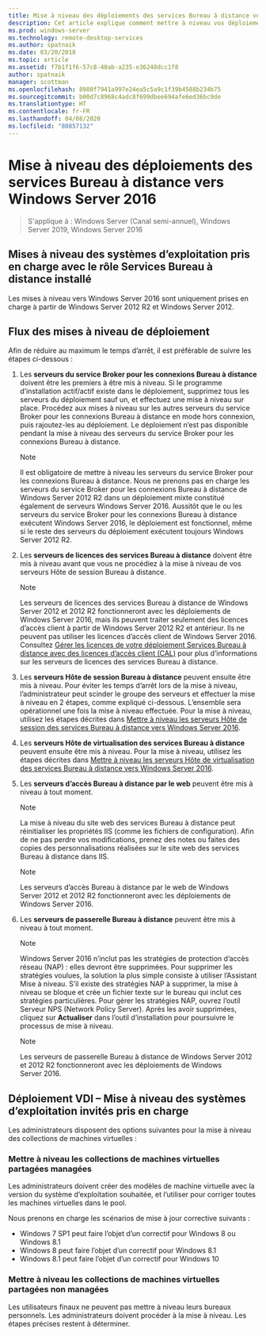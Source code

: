 ```yaml
---
title: Mise à niveau des déploiements des services Bureau à distance vers Windows Server 2016
description: Cet article explique comment mettre à niveau vos déploiements des services Bureau à distance existants vers Windows Server 2016.
ms.prod: windows-server
ms.technology: remote-desktop-services
ms.author: spatnaik
ms.date: 03/20/2018
ms.topic: article
ms.assetid: f7b1f1f6-57c8-40ab-a235-e36240dcc1f8
author: spatnaik
manager: scottman
ms.openlocfilehash: 8980f7941a997e24ea5c5a9c1f39b4588b234b75
ms.sourcegitcommit: b00d7c8968c4adc8f699dbee694afe6ed36bc9de
ms.translationtype: HT
ms.contentlocale: fr-FR
ms.lasthandoff: 04/08/2020
ms.locfileid: "80857132"
---
```

# <a name="upgrading-your-remote-desktop-services-deployments-to-windows-server-2016"></a>Mise à niveau des déploiements des services Bureau à distance vers Windows Server 2016

>S'applique à : Windows Server (Canal semi-annuel), Windows Server 2019, Windows Server 2016

## <a name="supported-os-upgrades-with-rds-role-installed"></a>Mises à niveau des systèmes d’exploitation pris en charge avec le rôle Services Bureau à distance installé
Les mises à niveau vers Windows Server 2016 sont uniquement prises en charge à partir de Windows Server 2012 R2 et Windows Server 2012.

## <a name="flow-for-deployment-upgrades"></a>Flux des mises à niveau de déploiement
Afin de réduire au maximum le temps d’arrêt, il est préférable de suivre les étapes ci-dessous :

1. Les **serveurs du service Broker pour les connexions Bureau à distance** doivent être les premiers à être mis à niveau. Si le programme d’installation actif/actif existe dans le déploiement, supprimez tous les serveurs du déploiement sauf un, et effectuez une mise à niveau sur place. Procédez aux mises à niveau sur les autres serveurs du service Broker pour les connexions Bureau à distance en mode hors connexion, puis rajoutez-les au déploiement. Le déploiement n’est pas disponible pendant la mise à niveau des serveurs du service Broker pour les connexions Bureau à distance.

   > [!NOTE] 
   > Il est obligatoire de mettre à niveau les serveurs du service Broker pour les connexions Bureau à distance. Nous ne prenons pas en charge les serveurs du service Broker pour les connexions Bureau à distance de Windows Server 2012 R2 dans un déploiement mixte constitué également de serveurs Windows Server 2016. Aussitôt que le ou les serveurs du service Broker pour les connexions Bureau à distance exécutent Windows Server 2016, le déploiement est fonctionnel, même si le reste des serveurs du déploiement exécutent toujours Windows Server 2012 R2.

2. Les **serveurs de licences des services Bureau à distance** doivent être mis à niveau avant que vous ne procédiez à la mise à niveau de vos serveurs Hôte de session Bureau à distance.
   > [!NOTE] 
   > Les serveurs de licences des services Bureau à distance de Windows Server 2012 et 2012 R2 fonctionneront avec les déploiements de Windows Server 2016, mais ils peuvent traiter seulement des licences d’accès client à partir de Windows Server 2012 R2 et antérieur. Ils ne peuvent pas utiliser les licences d’accès client de Windows Server 2016. Consultez [Gérer les licences de votre déploiement Services Bureau à distance avec des licences d’accès client (CAL)](rds-client-access-license.md) pour plus d’informations sur les serveurs de licences des services Bureau à distance.

3. Les **serveurs Hôte de session Bureau à distance** peuvent ensuite être mis à niveau. Pour éviter les temps d’arrêt lors de la mise à niveau, l’administrateur peut scinder le groupe des serveurs et effectuer la mise à niveau en 2 étapes, comme expliqué ci-dessous. L’ensemble sera opérationnel une fois la mise à niveau effectuée. Pour la mise à niveau, utilisez les étapes décrites dans [Mettre à niveau les serveurs Hôte de session des services Bureau à distance vers Windows Server 2016](upgrade-to-rdsh.md).

4. Les **serveurs Hôte de virtualisation des services Bureau à distance** peuvent ensuite être mis à niveau. Pour la mise à niveau, utilisez les étapes décrites dans [Mettre à niveau les serveurs Hôte de virtualisation des services Bureau à distance vers Windows Server 2016](upgrade-to-rdvh.md).

5. Les **serveurs d’accès Bureau à distance par le web** peuvent être mis à niveau à tout moment.
   > [!NOTE]
   > La mise à niveau du site web des services Bureau à distance peut réinitialiser les propriétés IIS (comme les fichiers de configuration). Afin de ne pas perdre vos modifications, prenez des notes ou faites des copies des personnalisations réalisées sur le site web des services Bureau à distance dans IIS.

   > [!NOTE] 
   > Les serveurs d’accès Bureau à distance par le web de Windows Server 2012 et 2012 R2 fonctionneront avec les déploiements de Windows Server 2016.

6. Les **serveurs de passerelle Bureau à distance** peuvent être mis à niveau à tout moment.
   > [!NOTE]
   > Windows Server 2016 n’inclut pas les stratégies de protection d’accès réseau (NAP) : elles devront être supprimées. Pour supprimer les stratégies voulues, la solution la plus simple consiste à utiliser l’Assistant Mise à niveau. S’il existe des stratégies NAP à supprimer, la mise à niveau se bloque et crée un fichier texte sur le bureau qui inclut ces stratégies particulières. Pour gérer les stratégies NAP, ouvrez l’outil Serveur NPS (Network Policy Server). Après les avoir supprimées, cliquez sur **Actualiser** dans l’outil d’installation pour poursuivre le processus de mise à niveau. 

   > [!NOTE] 
   > Les serveurs de passerelle Bureau à distance de Windows Server 2012 et 2012 R2 fonctionneront avec les déploiements de Windows Server 2016.

## <a name="vdi-deployment--supported-guest-os-upgrade"></a>Déploiement VDI – Mise à niveau des systèmes d’exploitation invités pris en charge
Les administrateurs disposent des options suivantes pour la mise à niveau des collections de machines virtuelles :

### <a name="upgrade-managed-shared-vm-collections"></a>Mettre à niveau les collections de machines virtuelles partagées managées 
Les administrateurs doivent créer des modèles de machine virtuelle avec la version du système d’exploitation souhaitée, et l’utiliser pour corriger toutes les machines virtuelles dans le pool. 

Nous prenons en charge les scénarios de mise à jour corrective suivants :
- Windows 7 SP1 peut faire l’objet d’un correctif pour Windows 8 ou Windows 8.1
- Windows 8 peut faire l’objet d’un correctif pour Windows 8.1
- Windows 8.1 peut faire l’objet d’un correctif pour Windows 10

### <a name="upgrade-unmanaged-shared-vm-collections"></a>Mettre à niveau les collections de machines virtuelles partagées non managées 
Les utilisateurs finaux ne peuvent pas mettre à niveau leurs bureaux personnels. Les administrateurs doivent procéder à la mise à niveau. Les étapes précises restent à déterminer.